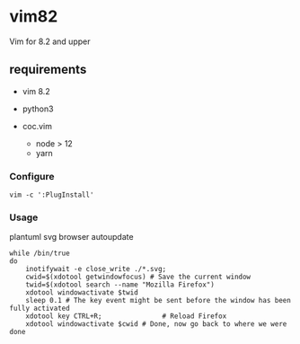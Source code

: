 # vim82

Vim for 8.2 and upper

## requirements

* vim 8.2

* python3

* coc.vim

    * node > 12
    * yarn

### Configure

```
vim -c ':PlugInstall'
```


### Usage

plantuml svg browser autoupdate

```
while /bin/true
do
    inotifywait -e close_write ./*.svg;
    cwid=$(xdotool getwindowfocus) # Save the current window
    twid=$(xdotool search --name "Mozilla Firefox")
    xdotool windowactivate $twid
    sleep 0.1 # The key event might be sent before the window has been fully activated
    xdotool key CTRL+R;               # Reload Firefox
    xdotool windowactivate $cwid # Done, now go back to where we were
done
```
